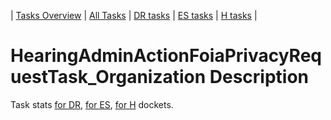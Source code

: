| [Tasks Overview](../tasks-overview.md) | [All Tasks](../alltasks.md) | [DR tasks](../docket-DR/tasklist.md) | [ES tasks](../docket-ES/tasklist.md) | [H tasks](../docket-H/tasklist.md) |

# HearingAdminActionFoiaPrivacyRequestTask_Organization Description

Task stats [for DR](../docket-DR/HearingAdminActionFoiaPrivacyRequestTask_Organization.md), [for ES](../docket-ES/HearingAdminActionFoiaPrivacyRequestTask_Organization.md), [for H](../docket-H/HearingAdminActionFoiaPrivacyRequestTask_Organization.md) dockets.

